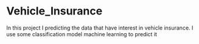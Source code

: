 # Vehicle_Insurance
In this project I predicting the data that have interest in vehicle insurance. I use some classification model machine learning to predict it
